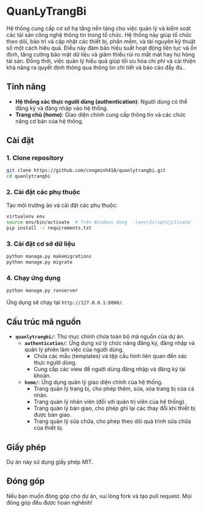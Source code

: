
# QuanLyTrangBi

Hệ thống cung cấp cơ sở hạ tầng nền tảng cho việc quản lý và kiểm soát các tài sản công nghệ thông tin trong tổ chức. Hệ thống này giúp tổ chức theo dõi, bảo trì và cập nhật các thiết bị, phần mềm, và tài nguyên kỹ thuật số một cách hiệu quả. Điều này đảm bảo hiệu suất hoạt động liên tục và ổn định, tăng cường bảo mật dữ liệu và giảm thiểu rủi ro mất mát hay hư hỏng tài sản. Đồng thời, việc quản lý hiệu quả giúp tối ưu hóa chi phí và cải thiện khả năng ra quyết định thông qua thông tin chi tiết và báo cáo đầy đủ..

## Tính năng
- **Hệ thống xác thực người dùng (authentication)**: Người dùng có thể đăng ký và đăng nhập vào hệ thống.
- **Trang chủ (home)**: Giao diện chính cung cấp thông tin và các chức năng cơ bản của hệ thống.

## Cài đặt

### 1. Clone repository
```bash
git clone https://github.com/congminh410/quanlytrangbi.git
cd quanlytrangbi
```

### 2. Cài đặt các phụ thuộc
Tạo môi trường ảo và cài đặt các phụ thuộc:
```bash
virtualenv env
source env/bin/activate  # Trên Windows dùng `.\env\Scriptsctivate`
pip install -r requirements.txt
```

### 3. Cài đặt cơ sở dữ liệu
```bash
python manage.py makemigrations
python manage.py migrate
```

### 4. Chạy ứng dụng
```bash
python manage.py runserver
```
Ứng dụng sẽ chạy tại `http://127.0.0.1:8000/`.

## Cấu trúc mã nguồn

- **`quanlytrangbi/`**: Thư mục chính chứa toàn bộ mã nguồn của dự án.
  - **`authentication/`**: Ứng dụng xử lý chức năng đăng ký, đăng nhập và quản lý phiên làm việc của người dùng.
    - Chứa các mẫu (templates) và tệp cấu hình liên quan đến xác thực người dùng.
    - Cung cấp các view để người dùng đăng nhập và đăng ký tài khoản.
  - **`home/`**: Ứng dụng quản lý giao diện chính của hệ thống.
    - Trang quản lý trang bị, cho phép thêm, sửa, xóa trang bị của cá nhân.
    - Trang quản lý nhân viên (đối với quản trị viên của hệ thống).
    - Trang quản lý bàn giao, cho phép ghi lại các thay đổi khi thiết bị được bàn giao.
    - Trang quản lý sửa chữa, cho phép theo dõi quá trình sửa chữa của thiết bị.

## Giấy phép
Dự án này sử dụng giấy phép MIT.

## Đóng góp
Nếu bạn muốn đóng góp cho dự án, vui lòng fork và tạo pull request. Mọi đóng góp đều được hoan nghênh!
